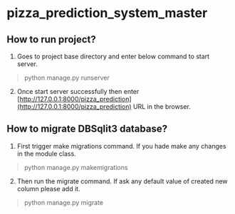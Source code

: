 # pizza_prediction_system_master

## How to run project?
1. Goes to project base directory and enter below command to start server.
> python manage.py runserver
2. Once start server successfully then enter [http://127.0.0.1:8000/pizza_prediction](http://127.0.0.1:8000/pizza_prediction) URL in the browser.

## How to migrate DBSqlit3 database?
1. First trigger make migrations command. If you hade make any changes in the module class.
> python manage.py makemigrations
2. Then run the migrate command. If ask any default value of created new column please add it.
> python manage.py migrate
